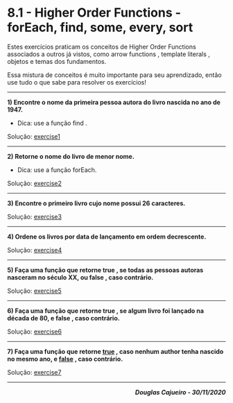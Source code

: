 # 8.1 - Higher Order Functions - forEach, find, some, every, sort

Estes exercícios praticam os conceitos de Higher Order Functions associados a outros já vistos, como arrow functions , template literals , objetos e temas dos fundamentos.

Essa mistura de conceitos é muito importante para seu aprendizado, então use tudo o que sabe para resolver os exercícios!

<hr>

**1) Encontre o nome da primeira pessoa autora do livro nascida no ano de 1947.**

- Dica: use a função find .

Solução: [exercise1](./exercise1.js)

<hr>

**2) Retorne o nome do livro de menor nome.**

- Dica: use a função forEach.

Solução: [exercise2](./exercise2.js)

<hr>

**3) Encontre o primeiro livro cujo nome possui 26 caracteres.**

Solução: [exercise3](./exercise3.js)

<hr>

**4) Ordene os livros por data de lançamento em ordem decrescente.**

Solução: [exercise4](./exercise4.js)

<hr>

**5) Faça uma função que retorne true , se todas as pessoas autoras nasceram no século XX, ou false , caso contrário.**

Solução: [exercise5](./exercise5.js)

<hr>

**6) Faça uma função que retorne true , se algum livro foi lançado na década de 80, e false , caso contrário.**

Solução: [exercise6](./exercise6.js)

<hr>

**7) Faça uma função que retorne <ins>true</ins> , caso nenhum author tenha nascido no mesmo ano, e <ins>false</ins> , caso contrário.**

Solução: [exercise7](./exercise7.js)

<hr>

**_<div align="right">Douglas Cajueiro - 30/11/2020 </div>_**
